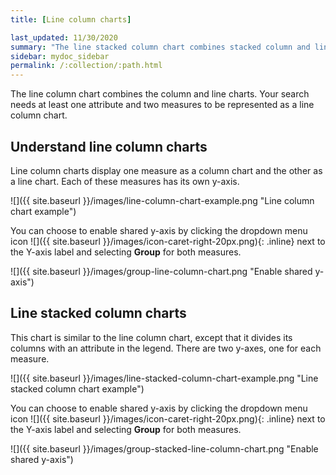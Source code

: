 ```yaml
---
title: [Line column charts]

last_updated: 11/30/2020
summary: "The line stacked column chart combines stacked column and line charts."
sidebar: mydoc_sidebar
permalink: /:collection/:path.html
---
```

The line column chart combines the column and line charts. Your search needs at least one attribute and two measures to be represented as a line column chart.


## Understand line column charts

Line column charts display one measure as a column chart and the other as a line chart. Each of these measures has its own y-axis.

 ![]({{ site.baseurl }}/images/line-column-chart-example.png "Line column chart example")

You can choose to enable shared y-axis by clicking the dropdown menu icon ![]({{ site.baseurl }}/images/icon-caret-right-20px.png){: .inline} next to the Y-axis label and selecting **Group** for both measures.

 ![]({{ site.baseurl }}/images/group-line-column-chart.png "Enable shared y-axis")


## Line stacked column charts

This chart is similar to the line column chart, except that it divides its columns with an attribute in the legend. There are two y-axes, one for each measure.

 ![]({{ site.baseurl }}/images/line-stacked-column-chart-example.png "Line stacked column chart example")

You can choose to enable shared y-axis by clicking the dropdown menu icon ![]({{ site.baseurl }}/images/icon-caret-right-20px.png){: .inline} next to the Y-axis label and selecting **Group** for both measures.

 ![]({{ site.baseurl }}/images/group-stacked-line-column-chart.png "Enable shared y-axis")
